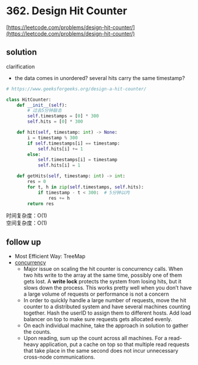 # 362. Design Hit Counter

[https://leetcode.com/problems/design-hit-counter/](https://leetcode.com/problems/design-hit-counter/)

## solution

clarification

- the data comes in unordered? several hits carry the same timestamp?

```python
# https://www.geeksforgeeks.org/design-a-hit-counter/

class HitCounter:
    def __init__(self):
        # 过去5分钟敲击
        self.timestamps = [0] * 300
        self.hits = [0] * 300

    def hit(self, timestamp: int) -> None:
        i = timestamp % 300
        if self.timestamps[i] == timestamp:
            self.hits[i] += 1
        else:
            self.timestamps[i] = timestamp
            self.hits[i] = 1

    def getHits(self, timestamp: int) -> int:
        res = 0
        for t, h in zip(self.timestamps, self.hits):
            if timestamp - t < 300:  # 5分钟以内
                res += h
        return res
```

时间复杂度：O(1) <br>
空间复杂度：O(1)

## follow up

- Most Efficient Way: TreeMap
- [concurrency](https://aonecode.com/getArticle/211)
  - Major issue on scaling the hit counter is concurrency calls. When two hits write to the array at the same time, possibly one of them gets lost. A **write lock** protects the system from losing hits, but it slows down the process. This works pretty well when you don’t have a large volume of requests or performance is not a concern
  - In order to quickly handle a large number of requests, move the hit counter to a distributed system and have several machines counting together. Hash the userID to assign them to different hosts. Add load balancer on top to make sure requests gets allocated evenly.
  - On each individual machine, take the approach in solution to gather the counts.
  - Upon reading, sum up the count across all machines. For a read-heavy application, put a cache on top so that multiple read requests that take place in the same second does not incur unnecessary cross-node communications.
